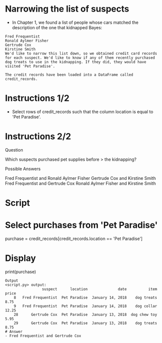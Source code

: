 # Narrowing the list of suspects

- In Chapter 1, we found a list of people whose cars matched the description of the one that kidnapped Bayes:
```
Fred Frequentist
Ronald Aylmer Fisher
Gertrude Cox
Kirstine Smith
We'd like to narrow this list down, so we obtained credit card records for each suspect. We'd like to know if any of them recently purchased dog treats to use in the kidnapping. If they did, they would have visited 'Pet Paradise'.

The credit records have been loaded into a DataFrame called credit_records.
```
# Instructions 1/2

- Select rows of credit_records such that the column location is equal to 'Pet Paradise'.

# Instructions 2/2

Question

Which suspects purchased pet supplies before > the kidnapping?

Possible Answers

Fred Frequentist and Ronald Aylmer Fisher
Gertrude Cox and Kirstine Smith
Fred Frequentist and Gertrude Cox
Ronald Aylmer Fisher and Kirstine Smith

# Script

# Select purchases from 'Pet Paradise'
purchase = credit_records[credit_records.location == 'Pet Paradise']

# Display
print(purchase)
```
Output
<script.py> output:
                 suspect      location              date          item  price
    8   Fred Frequentist  Pet Paradise  January 14, 2018    dog treats   8.75
    9   Fred Frequentist  Pet Paradise  January 14, 2018    dog collar  12.25
    28      Gertrude Cox  Pet Paradise  January 13, 2018  dog chew toy   5.95
    29      Gertrude Cox  Pet Paradise  January 13, 2018    dog treats   8.75
# Answer
- Fred Frequentist and Gertrude Cox
